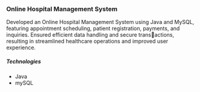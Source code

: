<h3>Online Hospital Management System</h3>
<p>Developed an Online Hospital Management System using Java and MySQL, featuring appointment
scheduling, patient registration, payments, and inquiries. Ensured efficient data handling and secure transactions, resulting in streamlined healthcare operations and improved user experience.</p>
<h5>Technologies</h5>
<ul>
  <li>Java</li>
  <li>mySQL</li>
</ul>
